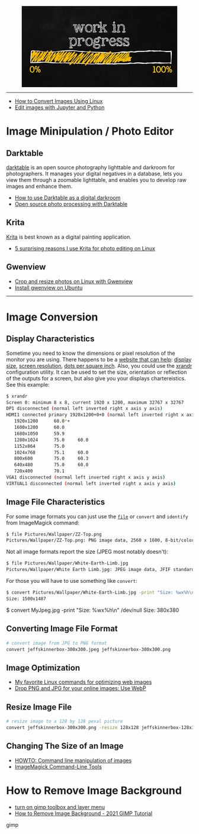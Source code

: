 <!--
Maintainer:   jeffskinnerbox@yahoo.com / www.jeffskinnerbox.me
Version:      0.0.0
-->


<div align="center">
<img src="https://raw.githubusercontent.com/jeffskinnerbox/blog/main/content/images/banners-bkgrds/work-in-progress.jpg" title="These materials require additional work and are not ready for general use." align="center" width=420px height=219px>
</div>


-----




* [How to Convert Images Using Linux](https://www.lifewire.com/convert-linux-command-unix-command-4097060)
* [Edit images with Jupyter and Python](https://opensource.com/article/20/8/edit-images-python)



# Image Minipulation / Photo Editor

## Darktable
[darktable](https://www.darktable.org/)
is an open source photography lighttable and darkroom for photographers.
It manages your digital negatives in a database,
lets you view them through a zoomable lighttable,
and enables you to develop raw images and enhance them.

* [How to use Darktable as a digital darkroom](https://opensource.com/life/16/4/how-use-darktable-digital-darkroom)
* [Open source photo processing with Darktable](https://opensource.com/article/21/12/open-source-photo-processing-darktable)

## Krita
[Krita](https://krita.org/en/)
is best known as a digital painting application.

* [5 surprising reasons I use Krita for photo editing on Linux](https://opensource.com/article/21/12/open-source-photo-editing-krita)

## Gwenview
* [Crop and resize photos on Linux with Gwenview](https://opensource.com/article/22/2/crop-resize-photos-gwenview-kde)
* [Install gwenview on Ubuntu](https://snapcraft.io/install/gwenview/ubuntu)



-----



# Image Conversion

## Display Characteristics
Sometime you need to know the dimensions or pixel resolution
of the monitor you are using.
There happens to be a [website that can help][04]:
[display size][01],
[screen resolution][02],
[dots per square inch][03].
Also, you could use the [xrandr][05] configuration utility.
It can be used to set the size, orientation or reflection of the outputs for a screen,
but also give you your displays chartereistics.
See this example:

```bash
$ xrandr
Screen 0: minimum 8 x 8, current 1920 x 1200, maximum 32767 x 32767
DP1 disconnected (normal left inverted right x axis y axis)
HDMI1 connected primary 1920x1200+0+0 (normal left inverted right x axis y axis) 519mm x 324mm
   1920x1200      60.0*+
   1600x1200      60.0
   1680x1050      59.9
   1280x1024      75.0     60.0
   1152x864       75.0
   1024x768       75.1     60.0
   800x600        75.0     60.3
   640x480        75.0     60.0
   720x400        70.1
VGA1 disconnected (normal left inverted right x axis y axis)
VIRTUAL1 disconnected (normal left inverted right x axis y axis)
```

## Image File Characteristics
For some image formats you can just use the [`file`][06]
or `convert` and `identify` from ImageMagick command:

```bash
$ file Pictures/Wallpaper/ZZ-Top.png
Pictures/Wallpaper/ZZ-Top.png: PNG image data, 2560 x 1600, 8-bit/color RGB, non-interlaced
```

Not all image formats report the size (JPEG most notably doesn't):

```bash
$ file Pictures/Wallpaper/White-Earth-Limb.jpg
Pictures/Wallpaper/White Earth Limb.jpg: JPEG image data, JFIF standard 1.02
```

For those you will have to use something like `convert`:

```bash
$ convert Pictures/Wallpaper/White-Earth-Limb.jpg -print "Size: %wx%h\n" /dev/null
Size: 1500x1487
```
$ convert MyJpeg.jpg -print "Size: %wx%h\n" /dev/null
Size: 380x380

## Converting Image File Format
```bash
# convert image from JPG to PNG format
convert jeffskinnerbox-300x300.jpeg jeffskinnerbox-300x300.png
```

## Image Optimization
* [My favorite Linux commands for optimizing web images](https://opensource.com/article/21/12/optimize-web-images-linux)
* [Drop PNG and JPG for your online images: Use WebP](https://opensource.com/article/20/4/webp-image-compression)

## Resize Image File
```bash
# resize image to a 128 by 128 pexal picture
convert jeffskinnerbox-300x300.png -resize 128x128 jeffskinnerbox-128x128.png
```

## Changing The Size of an Image
* [HOWTO: Command line manipulation of images](http://discourse.criticalengineering.org/t/howto-command-line-manipulation-of-images/47)
* [ImageMagick Command-Line Tools](http://www.imagemagick.org/script/command-line-tools.php)

# How to Remove Image Background
* [turn on gimp toolbox and layer menu](https://www.youtube.com/watch?v=k6qXqUq7lOc)
* [How to Remove Image Background - 2021 GIMP Tutorial](https://www.youtube.com/watch?v=pZuPbRIBwrE&t=34s)

gimp




[01]:http://www.infobyip.com/detectdisplaysize.php
[02]:http://www.infobyip.com/detectscreenresolution.php
[03]:http://www.infobyip.com/detectmonitordpi.php
[04]:http://www.infobyip.com/
[05]:http://pkg-xorg.alioth.debian.org/howto/use-xrandr.html
[06]:http://www.computerhope.com/unix/ufile.htm
[07]:
[08]:
[09]:
[10]:
